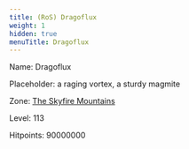 ```yaml
---
title: (RoS) Dragoflux
weight: 1
hidden: true
menuTitle: Dragoflux
---
```


Name: Dragoflux

Placeholder: a raging vortex, a sturdy magmite

Zone: [The Skyfire Mountains](/en/ros/exploration/the_skyfire_mountains)

Level: 113

Hitpoints: 90000000